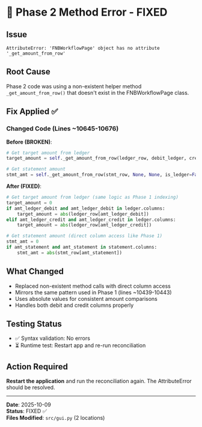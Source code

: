 # 🔧 Phase 2 Method Error - FIXED

## Issue
```
AttributeError: 'FNBWorkflowPage' object has no attribute '_get_amount_from_row'
```

## Root Cause
Phase 2 code was using a non-existent helper method `_get_amount_from_row()` that doesn't exist in the FNBWorkflowPage class.

## Fix Applied ✅

### Changed Code (Lines ~10645-10676)

**Before (BROKEN)**:
```python
# Get target amount from ledger
target_amount = self._get_amount_from_row(ledger_row, debit_ledger, credit_ledger, is_ledger=True)

# Get statement amount
stmt_amt = self._get_amount_from_row(stmt_row, None, None, is_ledger=False, amount_col=amt_statement)
```

**After (FIXED)**:
```python
# Get target amount from ledger (same logic as Phase 1 indexing)
target_amount = 0
if amt_ledger_debit and amt_ledger_debit in ledger.columns:
    target_amount = abs(ledger_row[amt_ledger_debit])
elif amt_ledger_credit and amt_ledger_credit in ledger.columns:
    target_amount = abs(ledger_row[amt_ledger_credit])

# Get statement amount (direct column access like Phase 1)
stmt_amt = 0
if amt_statement and amt_statement in statement.columns:
    stmt_amt = abs(stmt_row[amt_statement])
```

## What Changed
- Replaced non-existent method calls with direct column access
- Mirrors the same pattern used in Phase 1 (lines ~10439-10443)
- Uses absolute values for consistent amount comparisons
- Handles both debit and credit columns properly

## Testing Status
- ✅ Syntax validation: No errors
- ⏳ Runtime test: Restart app and re-run reconciliation

## Action Required
**Restart the application** and run the reconciliation again. The AttributeError should be resolved.

---

**Date**: 2025-10-09  
**Status**: FIXED ✅  
**Files Modified**: `src/gui.py` (2 locations)
